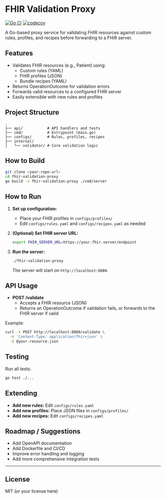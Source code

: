 # FHIR Validation Proxy

[![Go CI](https://github.com/eugeneosullivan/fhir-validation-proxy/actions/workflows/test.yml/badge.svg)](https://github.com/eugeneosullivan/fhir-validation-proxy/actions/workflows/test.yml)
[![codecov](https://codecov.io/gh/eugeneosullivan/fhir-validation-proxy/branch/main/graph/badge.svg)](https://codecov.io/gh/eugeneosullivan/fhir-validation-proxy)

A Go-based proxy service for validating FHIR resources against custom rules, profiles, and recipes before forwarding to a FHIR server.

## Features

- Validates FHIR resources (e.g., Patient) using:
  - Custom rules (YAML)
  - FHIR profiles (JSON)
  - Bundle recipes (YAML)
- Returns OperationOutcome for validation errors
- Forwards valid resources to a configured FHIR server
- Easily extensible with new rules and profiles

## Project Structure

```
.
├── api/           # API handlers and tests
├── cmd/           # Entrypoint (main.go)
├── configs/       # Rules, profiles, recipes
├── internal/
│   └── validator/ # Core validation logic
```

## How to Build

```sh
git clone <your-repo-url>
cd fhir-validation-proxy
go build -o fhir-validation-proxy ./cmd/server
```

## How to Run

1. **Set up configuration:**
   - Place your FHIR profiles in `configs/profiles/`
   - Edit `configs/rules.yaml` and `configs/recipes.yaml` as needed

2. **(Optional) Set FHIR server URL:**
   ```sh
   export FHIR_SERVER_URL=https://your.fhir.server/endpoint
   ```

3. **Run the server:**
   ```sh
   ./fhir-validation-proxy
   ```

   The server will start on `http://localhost:8080`.

## API Usage

- **POST /validate**
  - Accepts a FHIR resource (JSON)
  - Returns an OperationOutcome if validation fails, or forwards to the FHIR server if valid

Example:

```sh
curl -X POST http://localhost:8080/validate \
  -H 'Content-Type: application/fhir+json' \
  -d @your-resource.json
```

## Testing

Run all tests:

```sh
go test ./...
```

## Extending

- **Add new rules:** Edit `configs/rules.yaml`
- **Add new profiles:** Place JSON files in `configs/profiles/`
- **Add new recipes:** Edit `configs/recipes.yaml`

## Roadmap / Suggestions

- Add OpenAPI documentation
- Add Dockerfile and CI/CD
- Improve error handling and logging
- Add more comprehensive integration tests

---

## License

MIT (or your license here)
